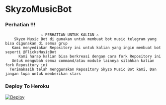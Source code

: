 # SkyzoMusicBot


### Perhatian !!!
```
                ⚠️ PERHATIAN UNTUK KALIAN ⚠️ ️
    Skyzo Music Bot di gunakan untuk membuat bot music telegram yang bisa digunakan di semua grup
   Kami menyediakan Repository ini untuk kalian yang ingin membuat bot seperti @FlicksMusicBot
      Kami harap kalian bisa berkreasi dengan cara fork Repository ini
   Untuk mengubah semua command/atau module lainnya silahkan kalian fork Repository ini
  Terimakasih telah menggunakan Repository Skyzo Music Bot kami, Dan jangan lupa untuk memberikan stars
```
### Deploy To Heroku 

[![Deploy](https://www.herokucdn.com/deploy/button.svg)](https://heroku.com/deploy?template=https://github.com/ridho17-ind/SkyzoMusicBot)

